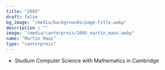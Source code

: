 ```yaml
---
title: "2005"
draft: false
bg_image: "/media/backgrounds/page-title.webp"
description : ""
image: "/media/cantorpreis/2005_martin_maas.webp"
name: "Martin Maas"
type: "cantorpreis"
---
```


- Studium Computer Science with Mathematics in Cambridge
